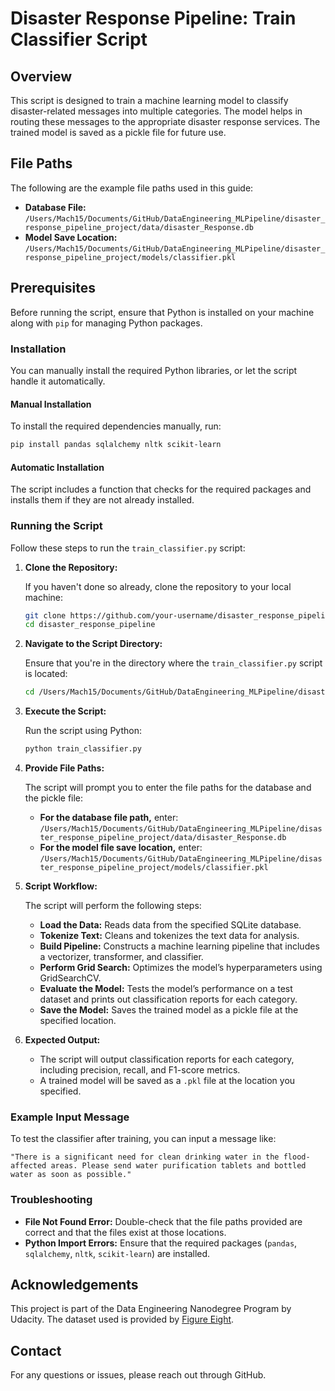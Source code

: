# Disaster Response Pipeline: Train Classifier Script

## Overview

This script is designed to train a machine learning model to classify disaster-related messages into multiple categories. The model helps in routing these messages to the appropriate disaster response services. The trained model is saved as a pickle file for future use.

## File Paths

The following are the example file paths used in this guide:

- **Database File:** `/Users/Mach15/Documents/GitHub/DataEngineering_MLPipeline/disaster_response_pipeline_project/data/disaster_Response.db`
- **Model Save Location:** `/Users/Mach15/Documents/GitHub/DataEngineering_MLPipeline/disaster_response_pipeline_project/models/classifier.pkl`

## Prerequisites

Before running the script, ensure that Python is installed on your machine along with `pip` for managing Python packages.

### Installation

You can manually install the required Python libraries, or let the script handle it automatically.

#### Manual Installation

To install the required dependencies manually, run:

```bash
pip install pandas sqlalchemy nltk scikit-learn
```

#### Automatic Installation

The script includes a function that checks for the required packages and installs them if they are not already installed.

### Running the Script

Follow these steps to run the `train_classifier.py` script:

1. **Clone the Repository:**

   If you haven't done so already, clone the repository to your local machine:

   ```bash
   git clone https://github.com/your-username/disaster_response_pipeline.git
   cd disaster_response_pipeline
   ```

2. **Navigate to the Script Directory:**

   Ensure that you're in the directory where the `train_classifier.py` script is located:

   ```bash
   cd /Users/Mach15/Documents/GitHub/DataEngineering_MLPipeline/disaster_response_pipeline_project
   ```

3. **Execute the Script:**

   Run the script using Python:

   ```bash
   python train_classifier.py
   ```

4. **Provide File Paths:**

   The script will prompt you to enter the file paths for the database and the pickle file:

   - **For the database file path,** enter: `/Users/Mach15/Documents/GitHub/DataEngineering_MLPipeline/disaster_response_pipeline_project/data/disaster_Response.db`
   - **For the model file save location,** enter: `/Users/Mach15/Documents/GitHub/DataEngineering_MLPipeline/disaster_response_pipeline_project/models/classifier.pkl`

5. **Script Workflow:**

   The script will perform the following steps:
   
   - **Load the Data:** Reads data from the specified SQLite database.
   - **Tokenize Text:** Cleans and tokenizes the text data for analysis.
   - **Build Pipeline:** Constructs a machine learning pipeline that includes a vectorizer, transformer, and classifier.
   - **Perform Grid Search:** Optimizes the model’s hyperparameters using GridSearchCV.
   - **Evaluate the Model:** Tests the model’s performance on a test dataset and prints out classification reports for each category.
   - **Save the Model:** Saves the trained model as a pickle file at the specified location.

6. **Expected Output:**

   - The script will output classification reports for each category, including precision, recall, and F1-score metrics.
   - A trained model will be saved as a `.pkl` file at the location you specified.

### Example Input Message

To test the classifier after training, you can input a message like:

```plaintext
"There is a significant need for clean drinking water in the flood-affected areas. Please send water purification tablets and bottled water as soon as possible."
```

### Troubleshooting

- **File Not Found Error:** Double-check that the file paths provided are correct and that the files exist at those locations.
- **Python Import Errors:** Ensure that the required packages (`pandas`, `sqlalchemy`, `nltk`, `scikit-learn`) are installed.

## Acknowledgements

This project is part of the Data Engineering Nanodegree Program by Udacity. The dataset used is provided by [Figure Eight](https://www.figure-eight.com/).

## Contact

For any questions or issues, please reach out through GitHub.



